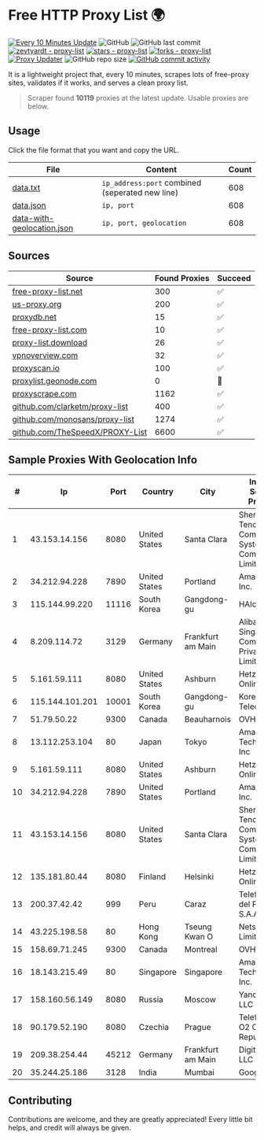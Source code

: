 
# Free HTTP Proxy List 🌍

[![Every 10 Minutes Update](https://github.com/mertguvencli/http-proxy-list/actions/workflows/main.yml/badge.svg?branch=main)](https://github.com/mertguvencli/http-proxy-list/actions/workflows/main.yml)
![GitHub](https://img.shields.io/github/license/mertguvencli/http-proxy-list)
![GitHub last commit](https://img.shields.io/github/last-commit/mertguvencli/http-proxy-list)
[![zevtyardt - proxy-list](https://img.shields.io/static/v1?label=zevtyardt&message=proxy-list&color=blue&logo=github)](https://github.com/zevtyardt/proxy-list "Go to GitHub repo")
[![stars - proxy-list](https://img.shields.io/github/stars/zevtyardt/proxy-list?style=social)](https://github.com/zevtyardt/proxy-list)
[![forks - proxy-list](https://img.shields.io/github/forks/zevtyardt/proxy-list?style=social)](https://github.com/zevtyardt/proxy-list)
[![Proxy Updater](https://github.com/zevtyardt/proxy-list/workflows/Proxy%20Updater/badge.svg)](https://github.com/zevtyardt/proxy-list/actions?query=workflow:"Proxy+Updater")
![GitHub repo size](https://img.shields.io/github/repo-size/zevtyardt/proxy-list)
[![GitHub commit activity](https://img.shields.io/github/commit-activity/m/zevtyardt/proxy-list?logo=commits)](https://github.com/zevtyardt/proxy-list/commits/main)

It is a lightweight project that, every 10 minutes, scrapes lots of free-proxy sites, validates if it works, and serves a clean proxy list.

> Scraper found **10119** proxies at the latest update. Usable proxies are below.

## Usage

Click the file format that you want and copy the URL.

|File|Content|Count|
|----|-------|-----|
|[data.txt](https://raw.githubusercontent.com/mertguvencli/http-proxy-list/main/proxy-list/data.txt)|`ip_address:port` combined (seperated new line)|608|
|[data.json](https://raw.githubusercontent.com/mertguvencli/http-proxy-list/main/proxy-list/data.json)|`ip, port`|608|
|[data-with-geolocation.json](https://raw.githubusercontent.com/mertguvencli/http-proxy-list/main/proxy-list/data-with-geolocation.json)|`ip, port, geolocation`|608|

## Sources

|Source|Found Proxies|Succeed|
|------|-------------|-------|
|[free-proxy-list.net](https://free-proxy-list.net)|300|✅|
|[us-proxy.org](https://www.us-proxy.org)|200|✅|
|[proxydb.net](http://proxydb.net)|15|✅|
|[free-proxy-list.com](https://free-proxy-list.com/?page=&port=&type%5B%5D=http&type%5B%5D=https&up_time=0&search=Search)|10|✅|
|[proxy-list.download](https://www.proxy-list.download/HTTP)|26|✅|
|[vpnoverview.com](https://vpnoverview.com/privacy/anonymous-browsing/free-proxy-servers)|32|✅|
|[proxyscan.io](https://www.proxyscan.io)|100|✅|
|[proxylist.geonode.com](https://proxylist.geonode.com/api/proxy-list?limit=300&page=1&sort_by=lastChecked&sort_type=desc&protocols=http,https)|0|🚫|
|[proxyscrape.com](https://api.proxyscrape.com/v2/?request=displayproxies&protocol=http&timeout=10000&country=all&ssl=all&anonymity=all)|1162|✅|
|[github.com/clarketm/proxy-list](https://raw.githubusercontent.com/clarketm/proxy-list/master/proxy-list-raw.txt)|400|✅|
|[github.com/monosans/proxy-list](https://raw.githubusercontent.com/monosans/proxy-list/main/proxies/http.txt)|1274|✅|
|[github.com/TheSpeedX/PROXY-List](https://raw.githubusercontent.com/TheSpeedX/PROXY-List/master/http.txt)|6600|✅|


## Sample Proxies With Geolocation Info

|#|Ip|Port|Country|City|Internet Service Provider|
|-|--|----|-------|----|-------------------------|
|1|43.153.14.156|8080|United States|Santa Clara|Shenzhen Tencent Computer Systems Company Limited|
|2|34.212.94.228|7890|United States|Portland|Amazon.com, Inc.|
|3|115.144.99.220|11116|South Korea|Gangdong-gu|HAIonNet|
|4|8.209.114.72|3129|Germany|Frankfurt am Main|Alibaba.com Singapore E-Commerce Private Limited|
|5|5.161.59.111|8080|United States|Ashburn|Hetzner Online GmbH|
|6|115.144.101.201|10001|South Korea|Gangdong-gu|Korea Telecom|
|7|51.79.50.22|9300|Canada|Beauharnois|OVH SAS|
|8|13.112.253.104|80|Japan|Tokyo|Amazon Technologies Inc|
|9|5.161.59.111|8080|United States|Ashburn|Hetzner Online GmbH|
|10|34.212.94.228|7890|United States|Portland|Amazon.com, Inc.|
|11|43.153.14.156|8080|United States|Santa Clara|Shenzhen Tencent Computer Systems Company Limited|
|12|135.181.80.44|8080|Finland|Helsinki|Hetzner Online GmbH|
|13|200.37.42.42|999|Peru|Caraz|Telefonica del Peru S.A.A.|
|14|43.225.198.58|80|Hong Kong|Tseung Kwan O|Netsec Limited|
|15|158.69.71.245|9300|Canada|Montreal|OVH SAS|
|16|18.143.215.49|80|Singapore|Singapore|Amazon Technologies Inc.|
|17|158.160.56.149|8080|Russia|Moscow|Yandex.Cloud LLC|
|18|90.179.52.190|8080|Czechia|Prague|Telefonica O2 Czech Republic, a.s.|
|19|209.38.254.44|45212|Germany|Frankfurt am Main|DigitalOcean, LLC|
|20|35.244.25.186|3128|India|Mumbai|Google LLC|



## Contributing

Contributions are welcome, and they are greatly appreciated! Every
little bit helps, and credit will always be given.

